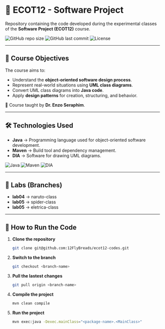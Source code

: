 # 📘 ECOT12 - Software Project  

Repository containing the code developed during the experimental classes of the **Software Project (ECOT12)** course.

![GitHub repo size](https://img.shields.io/github/repo-size/12FlyBreads/ecot12-Projeto-Software?style=for-the-badge)
![GitHub last commit](https://img.shields.io/github/last-commit/12FlyBreads/ecot12-Projeto-Software?style=for-the-badge)
![License](https://img.shields.io/badge/License-MIT-green?style=for-the-badge)

---

## 🎯 Course Objectives  
The course aims to:  
- Understand the **object-oriented software design process**.  
- Represent real-world situations using **UML class diagrams**.  
- Convert UML class diagrams into **Java code**.  
- Apply **design patterns** for creation, structuring, and behavior.  

📌 Course taught by **Dr. Enzo Seraphim**.  

---

## 🛠️ Technologies Used  
- **Java** → Programming language used for object-oriented software development.  
- **Maven** → Build tool and dependency management.  
- **DIA** → Software for drawing UML diagrams.

![Java](https://img.shields.io/badge/Java-ED8B00?style=for-the-badge&logo=java&logoColor=white) ![Maven](https://img.shields.io/badge/Maven-C71A36?style=for-the-badge&logo=apachemaven&logoColor=white) ![DIA](https://img.shields.io/badge/DIA-0099FF?style=for-the-badge&logo=dia&logoColor=white)

---

## 🧪 Labs (Branches)  
- **lab04** → naruto-class
- **lab05** → spider-class
- **lab05** → eletrica-class

---

## 🚀 How to Run the Code  

1. **Clone the repository**  
   ```bash
   git clone git@github.com:12FlyBreads/ecot12-codes.git
   ```
2. **Switch to the branch**
   ```bash
   git checkout <branch-name>
   ```
3. **Pull the lastest changes**
   ```bash
   git pull origin <branch-name>
   ```
4. **Compile the project**
   ```bash
   mvn clean compile
   ```
5. **Run the project**
   ```bash
   mvn exec:java -Dexec.mainClass="<package-name>.<MainClass>"
   ```
